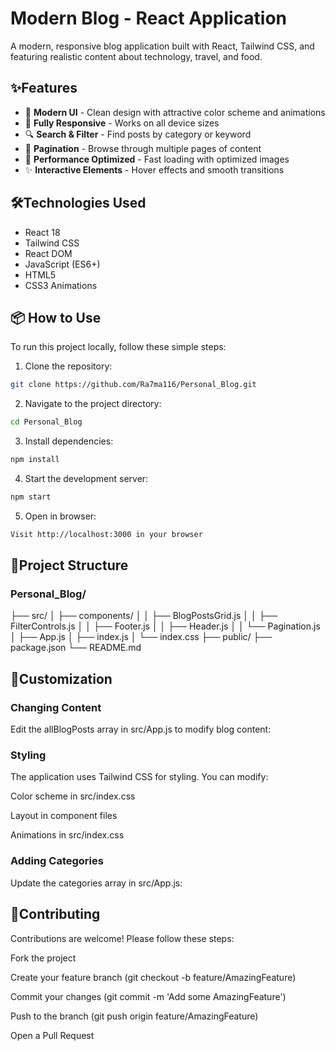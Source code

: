 # Modern Blog - React Application

A modern, responsive blog application built with React, Tailwind CSS, and featuring realistic content about technology, travel, and food.

## ✨Features

- 🎨 **Modern UI** - Clean design with attractive color scheme and animations
- 📱 **Fully Responsive** - Works on all device sizes
- 🔍 **Search & Filter** - Find posts by category or keyword
- 📖 **Pagination** - Browse through multiple pages of content
- 🚀 **Performance Optimized** - Fast loading with optimized images
- ✨ **Interactive Elements** - Hover effects and smooth transitions

## 🛠️Technologies Used

- React 18
- Tailwind CSS
- React DOM
- JavaScript (ES6+)
- HTML5
- CSS3 Animations

## 📦 How to Use
To run this project locally, follow these simple steps:

1. Clone the repository:
```bash
git clone https://github.com/Ra7ma116/Personal_Blog.git
```
2. Navigate to the project directory:
```bash
cd Personal_Blog
```
3. Install dependencies:
```bash
npm install
```
4. Start the development server:
```bash
npm start
```
5. Open in browser:

```bash
Visit http://localhost:3000 in your browser
```
## 📂Project Structure
### Personal_Blog/
├── src/
│   ├── components/
│   │   ├── BlogPostsGrid.js
│   │   ├── FilterControls.js
│   │   ├── Footer.js
│   │   ├── Header.js
│   │   └── Pagination.js
│   ├── App.js
│   ├── index.js
│   └── index.css
├── public/
├── package.json
└── README.md

## 🎨Customization
### Changing Content
Edit the allBlogPosts array in src/App.js to modify blog content:
### Styling
The application uses Tailwind CSS for styling. You can modify:

Color scheme in src/index.css

Layout in component files

Animations in src/index.css

### Adding Categories
Update the categories array in src/App.js:

## 🤝Contributing
Contributions are welcome! Please follow these steps:

Fork the project

Create your feature branch (git checkout -b feature/AmazingFeature)

Commit your changes (git commit -m 'Add some AmazingFeature')

Push to the branch (git push origin feature/AmazingFeature)

Open a Pull Request
